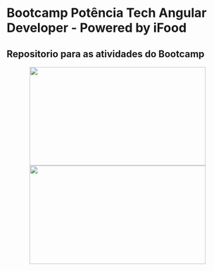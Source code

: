 # Bootcamp Potência Tech Angular Developer - Powered by iFood
## Repositorio para as atividades do Bootcamp


<div align="center">
<img width="400em" height="224em" src="https://i.pinimg.com/originals/a0/d5/81/a0d581666d26dd9c66bf8ed395cba948.gif">
  <img width="400em" height="224em" src="https://i.pinimg.com/originals/a3/95/db/a395db5658cf2b8b6794e17c3f573fb1.gif">
</div>
